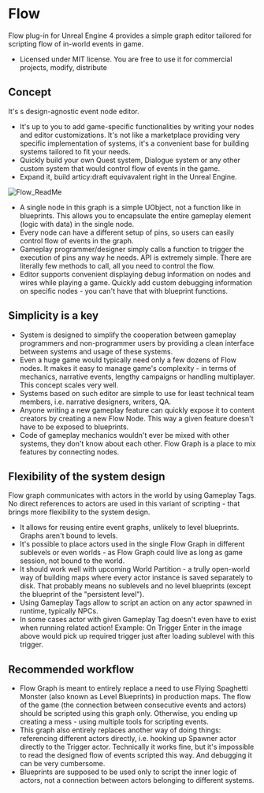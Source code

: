# Flow

Flow plug-in for Unreal Engine 4 provides a simple graph editor tailored for scripting flow of in-world events in game.
* Licensed under MIT license. You are free to use it for commercial projects, modify, distribute

## Concept
It's s design-agnostic event node editor. 
* It's up to you to add game-specific functionalities by writing your nodes and editor customizations. It's not like a marketplace providing very specific implementation of systems, it's a convenient base for building systems tailored to fit your needs.
* Quickly build your own Quest system, Dialogue system or any other custom system that would control flow of events in the game.
* Expand it, build articy:draft equivavalent right in the Unreal Engine.

![Flow_ReadMe](https://user-images.githubusercontent.com/5065057/90341166-96538f80-dffd-11ea-8ea4-98111c812662.png)

* A single node in this graph is a simple UObject, not a function like in blueprints. This allows you to encapsulate the entire gameplay element (logic with data) in the single node.
* Every node can have a different setup of pins, so users can easily control flow of events in the graph.
* Gameplay programmer/designer simply calls a function to trigger the execution of pins any way he needs. API is extremely simple. There are literally few methods to call, all you need to control the flow.
* Editor supports convenient displaying debug information on nodes and wires while playing a game. Quickly add custom debugging information on specific nodes - you can't have that with blueprint functions.

## Simplicity is a key
* System is designed to simplify the cooperation between gameplay programmers and non-programmer users by providing a clean interface between systems and usage of these systems.
* Even a huge game would typically need only a few dozens of Flow nodes. It makes it easy to manage game's complexity - in terms of mechanics, narrative events, lengthy campaigns or handling multiplayer. This concept scales very well.
* Systems based on such editor are simple to use for least technical team members, i.e. narrative designers, writers, QA.
* Anyone writing a new gameplay feature can quickly expose it to content creators by creating a new Flow Node. This way a given feature doesn't have to be exposed to blueprints.
* Code of gameplay mechanics wouldn't ever be mixed with other systems, they don't know about each other. Flow Graph is a place to mix features by connecting nodes.

## Flexibility of the system design
Flow graph communicates with actors in the world by using Gameplay Tags. No direct references to actors are used in this variant of scripting - that brings more flexibility to the system design.
* It allows for reusing entire event graphs, unlikely to level blueprints. Graphs aren't bound to levels.
* It's possible to place actors used in the single Flow Graph in different sublevels or even worlds - as Flow Graph could live as long as game session, not bound to the world.
* It should work well with upcoming World Partition - a trully open-world way of building maps where every actor instance is saved separately to disk. That probably means no sublevels and no level blueprints (except the blueprint of the "persistent level").
* Using Gameplay Tags allow to script an action on any actor spawned in runtime, typically NPCs.
* In some cases actor with given Gameplay Tag doesn't even have to exist when running related action! Example: On Trigger Enter in the image above would pick up required trigger just after loading sublevel with this trigger.

## Recommended workflow
* Flow Graph is meant to entirely replace a need to use Flying Spaghetti Monster (also known as Level Blueprints) in production maps. The flow of the game (the connection between consecutive events and actors) should be scripted using this graph only. Otherwise, you ending up creating a mess - using multiple tools for scripting events.
* This graph also entirely replaces another way of doing things: referencing different actors directly, i.e. hooking up Spawner actor directly to the Trigger actor. Technically it works fine, but it's impossible to read the designed flow of events scripted this way. And debugging it can be very cumbersome.
* Blueprints are supposed to be used only to script the inner logic of actors, not a connection between actors belonging to different systems.

